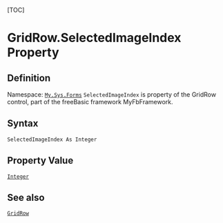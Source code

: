 [TOC]
# GridRow.SelectedImageIndex Property

## Definition
Namespace: [`My.Sys.Forms`](My.Sys.Forms.md)
`SelectedImageIndex` is property of the GridRow control, part of the freeBasic framework MyFbFramework.
## Syntax
```freeBasic
SelectedImageIndex As Integer
```
## Property Value
[`Integer`]("https://www.freebasic.net/wiki/KeyPgInteger")
## See also
[`GridRow`](GridRow.md)
